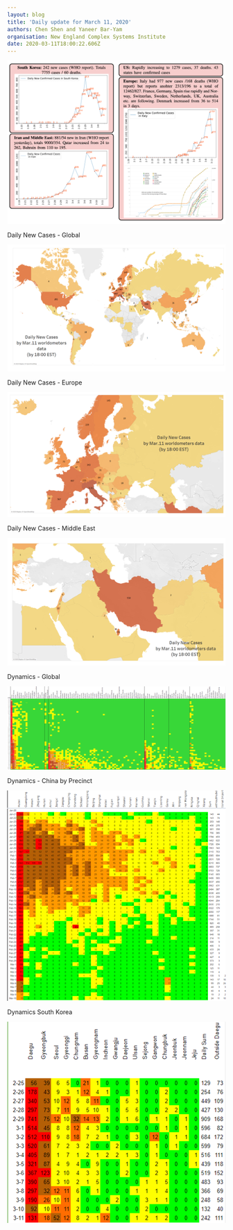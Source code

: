 ```yaml
---
layout: blog
title: 'Daily update for March 11, 2020'
authors: Chen Shen and Yaneer Bar-Yam
organisation: New England Complex Systems Institute
date: 2020-03-11T18:00:22.606Z
---
```

![](/images/uploads/1.png)

Daily New Cases - Global

![](/images/uploads/2.png)

Daily New Cases - Europe

![](/images/uploads/3.png)

Daily New Cases - Middle East

![](/images/uploads/4.png)

Dynamics - Global

![](/images/uploads/5.png)

Dynamics - China by Precinct

![](/images/uploads/6.png)

Dynamics South Korea

![](/images/uploads/7.png)